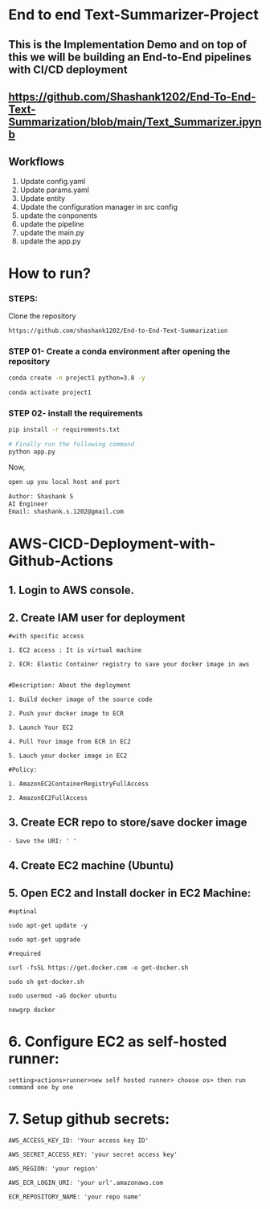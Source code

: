 # End to end Text-Summarizer-Project


## This is the Implementation Demo and on top of this we will be building an End-to-End pipelines with CI/CD deployment

## https://github.com/Shashank1202/End-To-End-Text-Summarization/blob/main/Text_Summarizer.ipynb


## Workflows

1. Update config.yaml
2. Update params.yaml
3. Update entity
4. Update the configuration manager in src config
5. update the conponents
6. update the pipeline
7. update the main.py
8. update the app.py


# How to run?
### STEPS:

Clone the repository

```bash
https://github.com/shashank1202/End-to-End-Text-Summarization
```
### STEP 01- Create a conda environment after opening the repository

```bash
conda create -n project1 python=3.8 -y
```

```bash
conda activate project1
```


### STEP 02- install the requirements
```bash
pip install -r requirements.txt
```


```bash
# Finally run the following command
python app.py
```

Now,
```bash
open up you local host and port
```


```bash
Author: Shashank S
AI Engineer
Email: shashank.s.1202@gmail.com

```



# AWS-CICD-Deployment-with-Github-Actions

## 1. Login to AWS console.

## 2. Create IAM user for deployment

	#with specific access

	1. EC2 access : It is virtual machine

	2. ECR: Elastic Container registry to save your docker image in aws


	#Description: About the deployment

	1. Build docker image of the source code

	2. Push your docker image to ECR

	3. Launch Your EC2 

	4. Pull Your image from ECR in EC2

	5. Lauch your docker image in EC2

	#Policy:

	1. AmazonEC2ContainerRegistryFullAccess

	2. AmazonEC2FullAccess

	
## 3. Create ECR repo to store/save docker image
    - Save the URI: ' '

	
## 4. Create EC2 machine (Ubuntu) 

## 5. Open EC2 and Install docker in EC2 Machine:
	
	
	#optinal

	sudo apt-get update -y

	sudo apt-get upgrade
	
	#required

	curl -fsSL https://get.docker.com -o get-docker.sh

	sudo sh get-docker.sh

	sudo usermod -aG docker ubuntu

	newgrp docker
	
# 6. Configure EC2 as self-hosted runner:
    setting>actions>runner>new self hosted runner> choose os> then run command one by one


# 7. Setup github secrets:

    AWS_ACCESS_KEY_ID: 'Your access key ID'

    AWS_SECRET_ACCESS_KEY: 'your secret access key'

    AWS_REGION: 'your region'

    AWS_ECR_LOGIN_URI: 'your url'.amazonaws.com

    ECR_REPOSITORY_NAME: 'your repo name'

